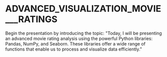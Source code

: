 # ADVANCED_VISUALIZATION_MOVIE___RATINGS
Begin the presentation by introducing the topic: "Today, I will be presenting an advanced movie rating analysis using the powerful Python libraries: Pandas, NumPy, and Seaborn. These libraries offer a wide range of functions that enable us to process and visualize data efficiently."
